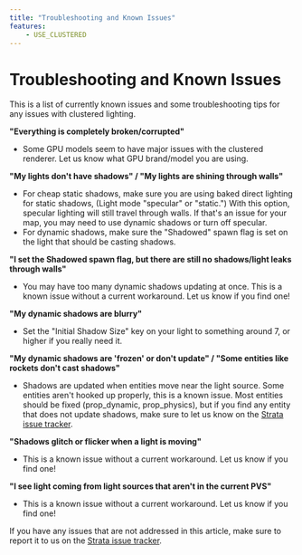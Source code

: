 ```yaml
---
title: "Troubleshooting and Known Issues"
features:
    - USE_CLUSTERED
---
```

# Troubleshooting and Known Issues

This is a list of currently known issues and some troubleshooting tips for any issues with clustered lighting.

**"Everything is completely broken/corrupted"**

* Some GPU models seem to have major issues with the clustered renderer. Let us know what GPU brand/model you are using.

**"My lights don't have shadows" / "My lights are shining through walls"**

* For cheap static shadows, make sure you are using baked direct lighting for static shadows, (Light mode "specular" or "static.") With this option, specular lighting will still travel through walls. If that's an issue for your map, you may need to use dynamic shadows or turn off specular.
* For dynamic shadows, make sure the "Shadowed" spawn flag is set on the light that should be casting shadows.

**"I set the Shadowed spawn flag, but there are still no shadows/light leaks through walls"**

* You may have too many dynamic shadows updating at once. This is a known issue without a current workaround. Let us know if you find one!

**"My dynamic shadows are blurry"**

* Set the "Initial Shadow Size" key on your light to something around 7, or higher if you really need it.

**"My dynamic shadows are 'frozen' or don't update" / "Some entities like rockets don't cast shadows"**

* Shadows are updated when entities move near the light source. Some entities aren't hooked up properly, this is a known issue. Most entities should be fixed (prop_dynamic, prop_physics), but if you find any entity that does not update shadows, make sure to let us know on the [Strata issue tracker](https://github.com/StrataSource/Engine/issues).

**"Shadows glitch or flicker when a light is moving"**

* This is a known issue without a current workaround. Let us know if you find one!

**"I see light coming from light sources that aren't in the current PVS"**

* This is a known issue without a current workaround. Let us know if you find one!

If you have any issues that are not addressed in this article, make sure to report it to us on the [Strata issue tracker](https://github.com/StrataSource/Engine/issues).
